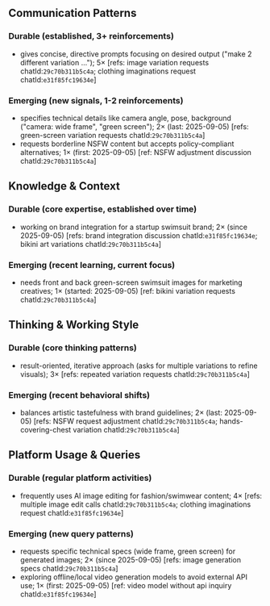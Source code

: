 ## Communication Patterns
### Durable (established, 3+ reinforcements)
- gives concise, directive prompts focusing on desired output ("make 2 different variation ..."); 5× [refs: image variation requests chatId:`29c70b311b5c4a`; clothing imaginations request chatId:`e31f85fc19634e`]
### Emerging (new signals, 1-2 reinforcements)
- specifies technical details like camera angle, pose, background ("camera: wide frame", "green screen"); 2× (last: 2025-09-05) [refs: green-screen variation requests chatId:`29c70b311b5c4a`]
- requests borderline NSFW content but accepts policy-compliant alternatives; 1× (first: 2025-09-05) [ref: NSFW adjustment discussion chatId:`29c70b311b5c4a`]

## Knowledge & Context
### Durable (core expertise, established over time)
- working on brand integration for a startup swimsuit brand; 2× (since 2025-09-05) [refs: brand integration discussion chatId:`e31f85fc19634e`; bikini art variations chatId:`29c70b311b5c4a`]
### Emerging (recent learning, current focus)
- needs front and back green-screen swimsuit images for marketing creatives; 1× (started: 2025-09-05) [ref: bikini variation requests chatId:`29c70b311b5c4a`]

## Thinking & Working Style
### Durable (core thinking patterns)
- result-oriented, iterative approach (asks for multiple variations to refine visuals); 3× [refs: repeated variation requests chatId:`29c70b311b5c4a`]
### Emerging (recent behavioral shifts)
- balances artistic tastefulness with brand guidelines; 2× (last: 2025-09-05) [refs: NSFW request adjustment chatId:`29c70b311b5c4a`; hands-covering-chest variation chatId:`29c70b311b5c4a`]

## Platform Usage & Queries
### Durable (regular platform activities)
- frequently uses AI image editing for fashion/swimwear content; 4× [refs: multiple image edit calls chatId:`29c70b311b5c4a`; clothing imaginations request chatId:`e31f85fc19634e`]
### Emerging (new query patterns)
- requests specific technical specs (wide frame, green screen) for generated images; 2× (since 2025-09-05) [refs: image generation specs chatId:`29c70b311b5c4a`]
- exploring offline/local video generation models to avoid external API use; 1× (first: 2025-09-05) [ref: video model without api inquiry chatId:`e31f85fc19634e`]